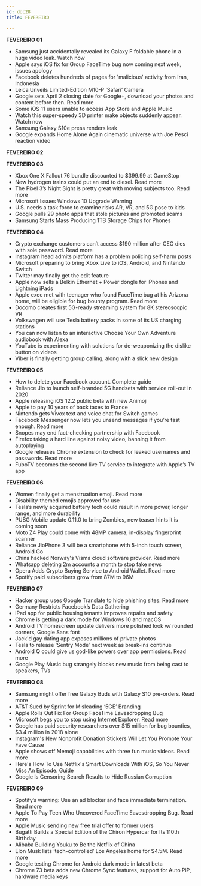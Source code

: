 ```yaml
---
id: doc28
title: FEVEREIRO

---
```


**FEVEREIRO 01**

- Samsung just accidentally revealed its Galaxy F foldable phone in a huge video leak. Watch now
- Apple says iOS fix for Group FaceTime bug now coming next week, issues apology
- Facebook deletes hundreds of pages for 'malicious' activity from Iran, Indonesia
- Leica Unveils Limited-Edition M10-P ‘Safari’ Camera
- Google sets April 2 closing date for Google+, download your photos and content before then. Read more
- Some iOS 11 users unable to access App Store and Apple Music
- Watch this super-speedy 3D printer make objects suddenly appear. Watch now
- Samsung Galaxy S10e press renders leak
- Google expands Home Alone Again cinematic universe with Joe Pesci reaction video

**FEVEREIRO 02**

**FEVEREIRO 03**

- Xbox One X Fallout 76 bundle discounted to $399.99 at GameStop
- New hydrogen trains could put an end to diesel. Read more
- The Pixel 3’s Night Sight is pretty great with moving subjects too. Read more
- Microsoft Issues Windows 10 Upgrade Warning
- U.S. needs a task force to examine risks AR, VR, and 5G pose to kids
- Google pulls 29 photo apps that stole pictures and promoted scams
- Samsung Starts Mass Producing 1TB Storage Chips for Phones

**FEVEREIRO 04**

- Crypto exchange customers can’t access $190 million after CEO dies with sole password. Read more
- Instagram head admits platform has a problem policing self-harm posts
- Microsoft preparing to bring Xbox Live to iOS, Android, and Nintendo Switch
- Twitter may finally get the edit feature
- Apple now sells a Belkin Ethernet + Power dongle for iPhones and Lightning iPads
- Apple exec met with teenager who found FaceTime bug at his Arizona home, will be eligible for bug bounty program. Read more
- Docomo creates first 5G-ready streaming system for 8K stereoscopic VR
- Volkswagen will use Tesla battery packs in some of its US charging stations
- You can now listen to an interactive Choose Your Own Adventure audiobook with Alexa
- YouTube is experimenting with solutions for de-weaponizing the dislike button on videos
- Viber is finally getting group calling, along with a slick new design

**FEVEREIRO 05**

- How to delete your Facebook account. Complete guide
- Reliance Jio to launch self-branded 5G handsets with service roll-out in 2020
- Apple releasing iOS 12.2 public beta with new Animoji
- Apple to pay 10 years of back taxes to France
- Nintendo gets Vivox text and voice chat for Switch games
- Facebook Messenger now lets you unsend messages if you’re fast enough. Read more
- Snopes may end fact-checking partnership with Facebook
- Firefox taking a hard line against noisy video, banning it from autoplaying
- Google releases Chrome extension to check for leaked usernames and passwords. Read more
- FuboTV becomes the second live TV service to integrate with Apple’s TV app

**FEVEREIRO 06**

- Women finally get a menstruation emoji. Read more
- Disability-themed emojis approved for use
- Tesla’s newly acquired battery tech could result in more power, longer range, and more durability
- PUBG Mobile update 0.11.0 to bring Zombies, new teaser hints it is coming soon
- Moto Z4 Play could come with 48MP camera, in-display fingerprint scanner
- Reliance JioPhone 3 will be a smartphone with 5-inch touch screen, Android Go
- China hacked Norway's Visma cloud software provider. Read more
- Whatsapp deleting 2m accounts a month to stop fake news
- Opera Adds Crypto Buying Service to Android Wallet. Read more
- Spotify paid subscribers grow from 87M to 96M

**FEVEREIRO 07**

- Hacker group uses Google Translate to hide phishing sites. Read more
- Germany Restricts Facebook’s Data Gathering
- iPad app for public housing tenants improves repairs and safety
- Chrome is getting a dark mode for Windows 10 and macOS
- Android TV homescreen update delivers more polished look w/ rounded corners, Google Sans font
- Jack'd gay dating app exposes millions of private photos
- Tesla to release ‘Sentry Mode’ next week as break-ins continue
- Android Q could give us god-like powers over app permissions. Read more
- Google Play Music bug strangely blocks new music from being cast to speakers, TVs

**FEVEREIRO 08**

- Samsung might offer free Galaxy Buds with Galaxy S10 pre-orders. Read more
- AT&T Sued by Sprint for Misleading ‘5GE’ Branding
- Apple Rolls Out Fix For Group FaceTime Eavesdropping Bug
- Microsoft begs you to stop using Internet Explorer. Read more
- Google has paid security researchers over $15 million for bug bounties, $3.4 million in 2018 alone
- Instagram's New Nonprofit Donation Stickers Will Let You Promote Your Fave Cause
- Apple shows off Memoji capabilities with three fun music videos. Read more
- Here's How To Use Netflix's Smart Downloads With iOS, So You Never Miss An Episode. Guide
- Google Is Censoring Search Results to Hide Russian Corruption

**FEVEREIRO 09**

- Spotify’s warning: Use an ad blocker and face immediate termination. Read more
- Apple To Pay Teen Who Uncovered FaceTime Eavesdropping Bug. Read more
- Apple Music sending new free trial offer to former users
- Bugatti Builds a Special Edition of the Chiron Hypercar for Its 110th Birthday
- Alibaba Building Youku to Be the Netflix of China
- Elon Musk lists ‘tech-controlled’ Los Angeles home for $4.5M. Read more
- Google testing Chrome for Android dark mode in latest beta
- Chrome 73 beta adds new Chrome Sync features, support for Auto PiP, hardware media keys
